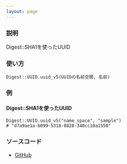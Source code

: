 ```yaml
---
layout: page
---
```

### 説明
Digest::SHA1を使ったUUID

### 使い方
    Digest::UUID.uuid_v5(UUIDの名前空間, 名前)

### 例
#### Digest::SHA1を使ったUUID
    Digest::UUID.uuid_v5("name_space", "sample")
    # "d7a9ae1a-b099-5318-8828-340cc10a1550"

### ソースコード
* [GitHub](https://github.com/rails/rails/blob/f33d52c95217212cbacc8d5e44b5a8e3cdc6f5b3/activesupport/lib/active_support/core_ext/digest/uuid.rb#L44)